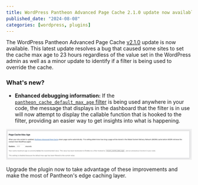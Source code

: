 ```yaml
---
title: WordPress Pantheon Advanced Page Cache 2.1.0 update now available
published_date: "2024-08-08"
categories: [wordpress, plugins]
---
```


The WordPress Pantheon Advanced Page Cache [v2.1.0](https://github.com/pantheon-systems/pantheon-advanced-page-cache/releases) update is now available. This latest update resolves a bug that caused some sites to set the cache max age to 23 hours regardless of the value set in the WordPress admin as well as a minor update to identify if a filter is being used to override the cache.

### What's new?

* **Enhanced debugging information:** If the [`pantheon_cache_default_max_age` filter](https://github.com/pantheon-systems/pantheon-advanced-page-cache?tab=readme-ov-file#setting-the-cache-max-age-with-a-filter) is being used anywhere in your code, the message that displays in the dashboard that the filter is in use will now attempt to display the callable function that is hooked to the filter, providing an easier way to get insights into what is happening.

![Pantheon Advanced Page Cache Max Age filtered message](../images/release-notes/2024/papc-max-age-filtered.png)

Upgrade the plugin now to take advantage of these improvements and make the most of Pantheon's edge caching layer.
